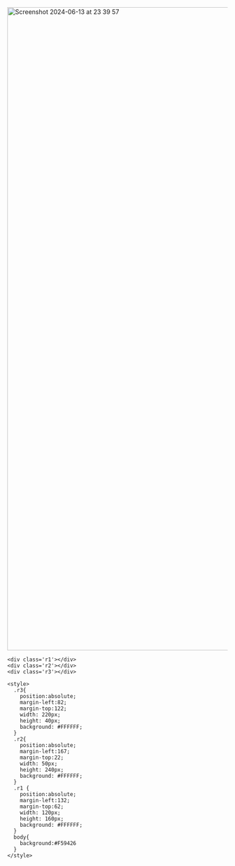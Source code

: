 <img width="1470" alt="Screenshot 2024-06-13 at 23 39 57" src="https://github.com/manojmj98/CSS-Battle/assets/106336600/8b84ffdb-3946-46da-b6ef-37b68dbc18b1">


```
<div class='r1'></div>
<div class='r2'></div>
<div class='r3'></div>

<style>
  .r3{
    position:absolute;
    margin-left:82;
    margin-top:122;
    width: 220px;
    height: 40px;
    background: #FFFFFF;
  }
  .r2{
    position:absolute;
    margin-left:167;
    margin-top:22;
    width: 50px;
    height: 240px;
    background: #FFFFFF;
  }
  .r1 {
    position:absolute;
    margin-left:132;
    margin-top:62;
    width: 120px;
    height: 160px;
    background: #FFFFFF;
  }
  body{
    background:#F59426
  }
</style>
